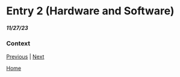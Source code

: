 # Entry 2 (Hardware and Software)
##### 11/27/23

### Context



[Previous](entry01.md) | [Next](entry03.md)

[Home](../README.md)
